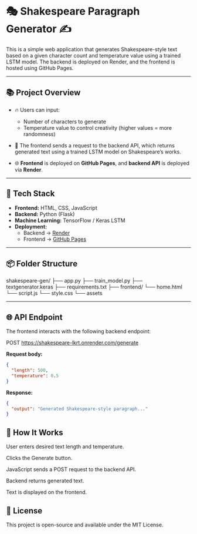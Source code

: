 # 🎭 Shakespeare Paragraph Generator ✍️

This is a simple web application that generates Shakespeare-style text based on a given character count and temperature value using a trained LSTM model. The backend is deployed on Render, and the frontend is hosted using GitHub Pages.

---

## 📚 Project Overview

- 🔥 Users can input:
  - Number of characters to generate
  - Temperature value to control creativity (higher values = more randomness)

- 📡 The frontend sends a request to the backend API, which returns generated text using a trained LSTM model on Shakespeare’s works.

- 🌐 **Frontend** is deployed on **GitHub Pages**, and **backend API** is deployed via **Render**.

---

## 🚀 Tech Stack

- **Frontend:** HTML, CSS, JavaScript
- **Backend:** Python (Flask)
- **Machine Learning:** TensorFlow / Keras LSTM
- **Deployment:** 
  - Backend → [Render](https://render.com)
  - Frontend → [GitHub Pages](https://pages.github.com)

---

## 📦 Folder Structure

shakespeare-gen/
├── app.py
├── train_model.py
├── textgenerator.keras
├── requirements.txt
├── frontend/
    └── home.html
    └── script.js
    └── style.css
    └── assets

---

## 🌐 API Endpoint

The frontend interacts with the following backend endpoint:

POST https://shakespeare-lkrt.onrender.com/generate


**Request body:**
```json
{
  "length": 500,
  "temperature": 0.5
}
```

**Response:**
```json
{
  "output": "Generated Shakespeare-style paragraph..."
}
```

## 📑 How It Works
User enters desired text length and temperature.

Clicks the Generate button.

JavaScript sends a POST request to the backend API.

Backend returns generated text.

Text is displayed on the frontend.

## 📌 License
This project is open-source and available under the MIT License.
